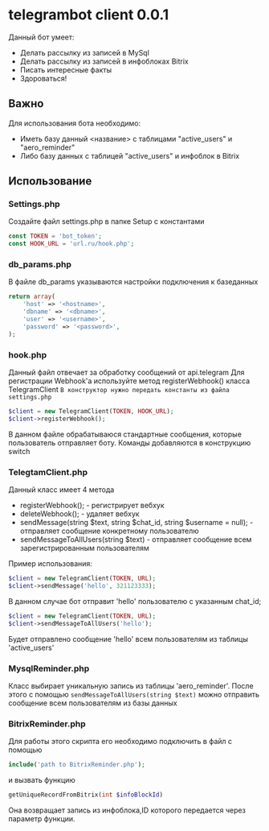 # telegrambot client 0.0.1
Данный бот умеет:
  - Делать рассылку из записей в MySql
  - Делать рассылку из записей в инфоблоках Bitrix
  - Писать интересные факты
  - Здороваться!

## Важно 
Для использования бота необходимо:
  - Иметь базу данный <название> с таблицами "active_users" и "aero_reminder"
  - Либо базу данных с таблицей "active_users" и инфоблок в Bitrix

## Использование

### Settings.php
Создайте файл settings.php в папке Setup с константами
```php
const TOKEN = 'bot_token';
const HOOK_URL = 'url.ru/hook.php';
```
### db_params.php
В файле db_params указываются настройки подключения к базеданных

```php
return array(
    'host' => '<hostname>',
    'dbname' => '<dbname>',
    'user' => '<username>',
    'password' => '<password>',
);
```

### hook.php
Данный файл отвечает за обработку сообщений от api.telegram
Для регистрации Webhook'a используйте метод registerWebhook() класса TelegramClient
```В конструктор нужно передать константы из файла settings.php```

```php
$client = new TelegramClient(TOKEN, HOOK_URL);
$client->registerWebhook();
```

В данном файле обрабатываюся стандартные сообщения, которые пользователь отправляет боту.
Команды добавляются в конструкцию switch

### TelegtamClient.php
Данный класс имеет 4 метода
  - registerWebhook(); - регистрирует вебхук
  - deleteWebhook(); - удаляет вебхук
  - sendMessage(string $text, string $chat_id, string $username = null); - отправляет сообщение конкретному пользователю
  - sendMessageToAllUsers(string $text) - отправляет сообщение всем зарегистрированным пользователям

Пример использования:

```php 
$client = new TelegramClient(TOKEN, URL);
$client->sendMessage('hello', 321123333);
```
В данном случае бот отправит 'hello' пользователю с указанным chat_id;

```php 
$client = new TelegramClient(TOKEN, URL);
$client->sendMessageToAllUsers('hello');
```

Будет отправлено сообщение 'hello' всем пользователям из таблицы 'active_users'

### MysqlReminder.php
Класс выбирает уникальную запись из таблицы 'aero_reminder'. После этого с помощью ``` sendMessageToAllUsers(string $text) ``` можно отправить сообщение всем пользователям из базы данных

### BitrixReminder.php

Для работы этого скрипта его необходимо подключить в файл с помощью
```php
include('path to BitrixReminder.php');
```
и вызвать функцию 
```php
getUniqueRecordFromBitrix(int $infoBlockId)
```
Она возвращает запись из инфоблока,ID которого передается через параметр функции.





